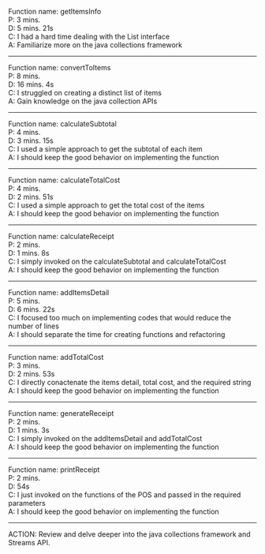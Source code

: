 Function name: getItemsInfo  
P: 3 mins.  
D: 5 mins. 21s  
C: I had a hard time dealing with the List interface  
A: Familiarize more on the java collections framework  
  
---  
  
Function name: convertToItems  
P: 8 mins.  
D: 16 mins. 4s  
C: I struggled on creating a distinct list of items  
A: Gain knowledge on the java collection APIs  
  
---  
  
Function name: calculateSubtotal    
P: 4 mins.  
D: 3 mins. 15s  
C: I used a simple approach to get the subtotal of each item  
A: I should keep the good behavior on implementing the function  
  
---  
  
Function name: calculateTotalCost  
P: 4 mins.  
D: 2 mins. 51s  
C: I used a simple approach to get the total cost of the items  
A: I should keep the good behavior on implementing the function  
  
---  
  
Function name: calculateReceipt  
P: 2 mins.  
D: 1 mins. 8s  
C: I simply invoked on the calculateSubtotal and calculateTotalCost  
A: I should keep the good behavior on implementing the function  
  
---  
  
Function name: addItemsDetail  
P: 5 mins.  
D: 6 mins. 22s  
C: I focused too much on implementing codes that would reduce the number of lines  
A: I should separate the time for creating functions and refactoring  
  
---  
  
Function name: addTotalCost  
P: 3 mins.  
D: 2 mins. 53s  
C: I directly conactenate the items detail, total cost, and the required string  
A: I should keep the good behavior on implementing the function  
  
---  
  
Function name: generateReceipt  
P: 2 mins.  
D: 1 mins. 3s  
C: I simply invoked on the addItemsDetail and addTotalCost  
A: I should keep the good behavior on implementing the function  
  
---
  
Function name: printReceipt  
P: 2 mins.  
D: 54s  
C: I just invoked on the functions of the POS and passed in the required parameters   
A: I should keep the good behavior on implementing the function  
    
---
  
ACTION: Review and delve deeper into the java collections framework and Streams API.  